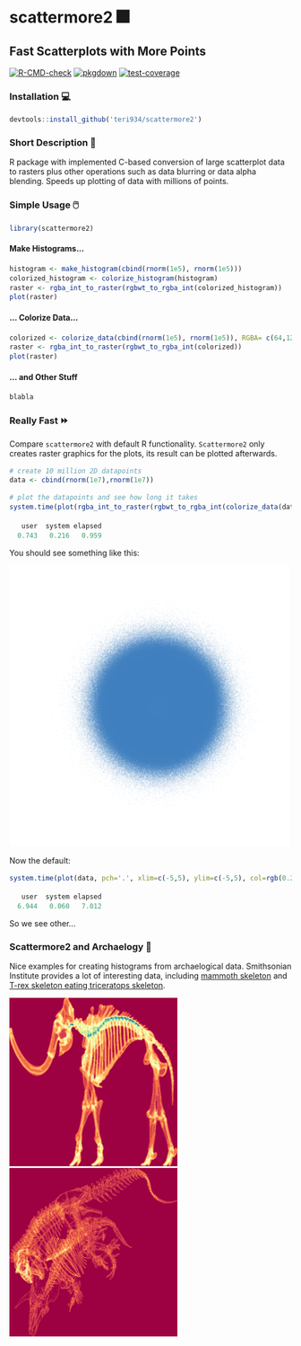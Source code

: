 # scattermore2 🎆 

## Fast Scatterplots with More Points

[![R-CMD-check](https://github.com/Teri934/scattermore2/actions/workflows/R-CMD-check.yaml/badge.svg)](https://github.com/Teri934/scattermore2/actions/workflows/R-CMD-check.yaml) [![pkgdown](https://github.com/Teri934/scattermore2/actions/workflows/pkgdown.yaml/badge.svg)](https://github.com/Teri934/scattermore2/actions/workflows/pkgdown.yaml)   [![test-coverage](https://github.com/Teri934/scattermore2/actions/workflows/test-coverage.yaml/badge.svg)](https://github.com/Teri934/scattermore2/actions/workflows/test-coverage.yaml)

### Installation 💻
```r
devtools::install_github('teri934/scattermore2')
```

### Short Description 📝
R package with implemented C-based conversion of large scatterplot data to rasters plus other operations such as data blurring or data alpha blending. Speeds up plotting of data with millions of points.


### Simple Usage 🖱️

```r
library(scattermore2)
```

#### Make Histograms...

```r
histogram <- make_histogram(cbind(rnorm(1e5), rnorm(1e5)))
colorized_histogram <- colorize_histogram(histogram)
raster <- rgba_int_to_raster(rgbwt_to_rgba_int(colorized_histogram))
plot(raster)
```

#### ... Colorize Data...
```r
colorized <- colorize_data(cbind(rnorm(1e5), rnorm(1e5)), RGBA= c(64,128,192,50))
raster <- rgba_int_to_raster(rgbwt_to_rgba_int(colorized))
plot(raster)
```

#### ... and Other Stuff
```r
blabla
```

### Really Fast ⏩

Compare `scattermore2` with default R functionality. `Scattermore2` only creates raster graphics for the plots, its result can be plotted afterwards.

```r
# create 10 million 2D datapoints
data <- cbind(rnorm(1e7),rnorm(1e7))
```
```r
# plot the datapoints and see how long it takes
system.time(plot(rgba_int_to_raster(rgbwt_to_rgba_int(colorize_data(data, RGBA= c(64,128,192,50))))))

   user  system elapsed 
  0.743   0.216   0.959 
```

You should see something like this:

<kbd><img src="./pictures/blue_circle.png" width="500" height="500"></kbd>

Now the default:

```r
system.time(plot(data, pch='.', xlim=c(-5,5), ylim=c(-5,5), col=rgb(0.25,0.5,0.75,0.04)))

   user  system elapsed 
  6.944   0.060   7.012 
```

So we see other...


### Scattermore2 and Archaelogy 🦴

Nice examples for creating histograms from archaelogical data. Smithsonian Institute provides a lot of interesting data, including [mammoth skeleton](https://3d.si.edu/explorer/woolly-mammoth) 
and [T-rex skeleton eating triceratops skeleton](https://3d.si.edu/object/3d/tyrannosaurus-rex:d8c62d28-4ebc-11ea-b77f-2e728ce88125).


<kbd><img src="./pictures/mammoth_blurred.png" width="300" height="300"></kbd> &nbsp;&nbsp;&nbsp; <kbd><img src="./pictures/trex.png" width="300" height="300"></kbd>
